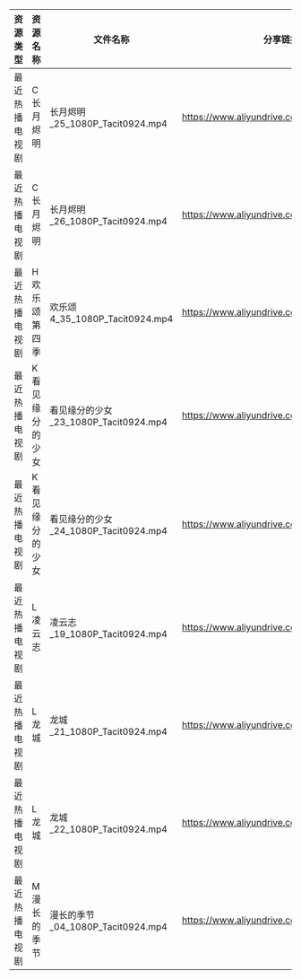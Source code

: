 | 资源类型    | 资源名称     | 文件名称                           | 分享链接                                      | 更新时间       |
| ------- | -------- | ------------------------------ | ----------------------------------------- | ---------- |
| 最近热播电视剧 | C长月烬明    | 长月烬明_25_1080P_Tacit0924.mp4    | https://www.aliyundrive.com/s/agtDBJ4V5wJ | 2023-04-24 |
| 最近热播电视剧 | C长月烬明    | 长月烬明_26_1080P_Tacit0924.mp4    | https://www.aliyundrive.com/s/agtDBJ4V5wJ | 2023-04-24 |
| 最近热播电视剧 | H欢乐颂第四季  | 欢乐颂4_35_1080P_Tacit0924.mp4    | https://www.aliyundrive.com/s/DCKNkysU4Cf | 2023-04-24 |
| 最近热播电视剧 | K看见缘分的少女 | 看见缘分的少女_23_1080P_Tacit0924.mp4 | https://www.aliyundrive.com/s/aWtbTuZ5z3D | 2023-04-24 |
| 最近热播电视剧 | K看见缘分的少女 | 看见缘分的少女_24_1080P_Tacit0924.mp4 | https://www.aliyundrive.com/s/aWtbTuZ5z3D | 2023-04-24 |
| 最近热播电视剧 | L凌云志     | 凌云志_19_1080P_Tacit0924.mp4     | https://www.aliyundrive.com/s/FEVCQhpEYaC | 2023-04-24 |
| 最近热播电视剧 | L龙城      | 龙城_21_1080P_Tacit0924.mp4      | https://www.aliyundrive.com/s/ZbA8hwP5L1m | 2023-04-24 |
| 最近热播电视剧 | L龙城      | 龙城_22_1080P_Tacit0924.mp4      | https://www.aliyundrive.com/s/ZbA8hwP5L1m | 2023-04-24 |
| 最近热播电视剧 | M漫长的季节   | 漫长的季节_04_1080P_Tacit0924.mp4   | https://www.aliyundrive.com/s/7tqbpDDRNh1 | 2023-04-24 |
